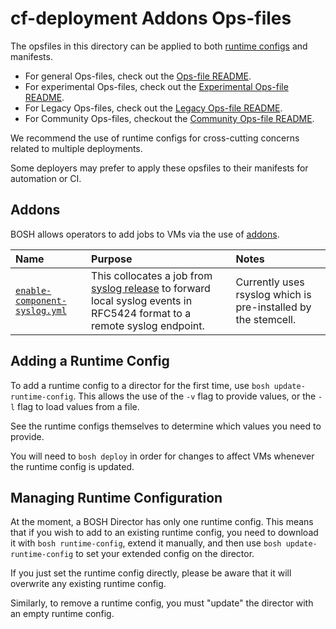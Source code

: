 # cf-deployment Addons Ops-files
The opsfiles in this directory
can be applied to both
[runtime configs][runtime-config-docs] and
manifests.

- For general Ops-files, check out the [Ops-file README](../README.md).
- For experimental Ops-files, check out the [Experimental Ops-file README](../experimental/README.md).
- For Legacy Ops-files, check out the [Legacy Ops-file README](../legacy/README.md).
- For Community Ops-files, checkout the [Community Ops-file README](../community/README.md).

We recommend the use
of runtime configs
for cross-cutting concerns
related to multiple deployments.

Some deployers may prefer
to apply these opsfiles
to their manifests
for automation or CI.

## Addons
BOSH allows operators to add jobs
to VMs via the use of [addons][addons-docs].

| Name | Purpose | Notes |
|:---  |:---     |:---   |
| [`enable-component-syslog.yml`](enable-component-syslog.yml) | This collocates a job from [syslog release][syslog-release-repo] to forward local syslog events in RFC5424 format to a remote syslog endpoint. | Currently uses rsyslog which is pre-installed by the stemcell.  |

## Adding a Runtime Config
To add a runtime config to a director for the first time,
use `bosh update-runtime-config`.
This allows the use of the `-v` flag
to provide values,
or the `-l` flag to load values from a file.

See the runtime configs themselves
to determine which values you need to provide.

You will need to `bosh deploy`
in order for changes to affect VMs
whenever the runtime config is updated.

## Managing Runtime Configuration
At the moment,
a BOSH Director has only one runtime config.
This means that if you wish to add
to an existing runtime config,
you need to download it with `bosh runtime-config`,
extend it manually,
and then use `bosh update-runtime-config`
to set your extended config on the director.

If you just set the runtime config directly,
please be aware that it will overwrite any existing runtime config.

Similarly, to remove a runtime config,
you must "update" the director
with an empty runtime config.

[runtime-config-docs]: https://bosh.io/docs/runtime-config.html
[syslog-release-repo]: https://github.com/cloudfoundry/syslog-release
[addons-docs]: http://bosh.io/docs/runtime-config.html#addons
